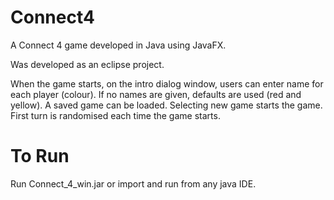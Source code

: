 # Connect4
A Connect 4 game developed in Java using JavaFX.

Was developed as an eclipse project.

When the game starts, on the intro dialog window, users can enter name for each player (colour). If no names are given, defaults are used (red and yellow). A saved game can be loaded. Selecting new game starts the game. First turn is randomised each time the game starts.

# To Run
Run Connect_4_win.jar or import and run from any java IDE.
